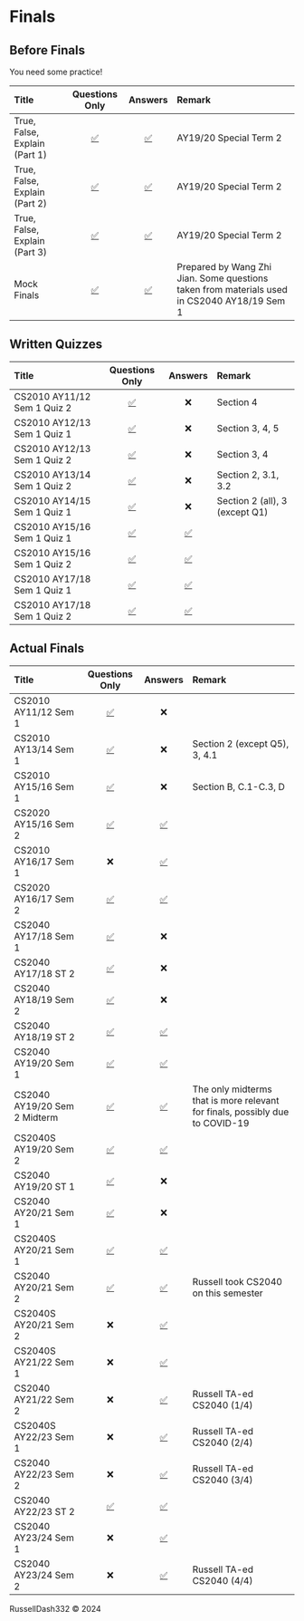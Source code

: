 # Finals

## Before Finals

You need some practice!

|Title|Questions Only|Answers|Remark|
|:--------------------------|:--:|:--:|:--------------|
|True, False, Explain (Part 1)|[✅](finals/practices/CS2040_TF_Practice_1.pdf)|[✅](finals/practices/CS2040_TF_Practice_1_Solutions.pdf)|AY19/20 Special Term 2|
|True, False, Explain (Part 2)|[✅](finals/practices/CS2040_TF_Practice_2.pdf)|[✅](finals/practices/CS2040_TF_Practice_2_Solutions.pdf)|AY19/20 Special Term 2|
|True, False, Explain (Part 3)|[✅](finals/practices/CS2040_TF_Practice_3.pdf)|[✅](finals/practices/CS2040_TF_Practice_3_Solutions.pdf)|AY19/20 Special Term 2|
|Mock Finals|[✅](finals/practices/CS2040_Mock_Finals.pdf)|[✅](finals/practices/CS2040_Mock_Finals_Solutions.pdf)|Prepared by Wang Zhi Jian. Some questions taken from materials used in CS2040 AY18/19 Sem 1|

## Written Quizzes

|Title|Questions Only|Answers|Remark|
|:--------------------------|:--:|:--:|:--------------|
|CS2010 AY11/12 Sem 1 Quiz 2|[✅](finals/wq/CS2010%201112%20Semester%201%20Quiz%202.pdf)|❌|Section 4|
|CS2010 AY12/13 Sem 1 Quiz 1|[✅](finals/wq/CS2010%201213%20Semester%201%20Quiz%201.pdf)|❌|Section 3, 4, 5|
|CS2010 AY12/13 Sem 1 Quiz 2|[✅](finals/wq/CS2010%201213%20Semester%201%20Quiz%202.pdf)|❌|Section 3, 4|
|CS2010 AY13/14 Sem 1 Quiz 2|[✅](finals/wq/CS2010%201314%20Semester%201%20Quiz%202.pdf)|❌|Section 2, 3.1, 3.2|
|CS2010 AY14/15 Sem 1 Quiz 1|[✅](finals/wq/CS2010%201415%20Semester%201%20Quiz%201.pdf)|❌|Section 2 (all), 3 (except Q1)|
|CS2010 AY15/16 Sem 1 Quiz 1|[✅](finals/wq/CS2010%201516%20Semester%201%20Quiz%201.pdf)|[✅](finals/wq/CS2010%201516%20Semester%201%20Quiz%201%20Ans.pdf)||
|CS2010 AY15/16 Sem 1 Quiz 2|[✅](finals/wq/CS2010%201516%20Semester%201%20Quiz%202.pdf)|[✅](finals/wq/CS2010%201516%20Semester%201%20Quiz%202%20Ans.pdf)||
|CS2010 AY17/18 Sem 1 Quiz 1|[✅](finals/wq/CS2010%201718%20Semester%201%20Quiz%201.pdf)|[✅](finals/wq/CS2010%201718%20Semester%201%20Quiz%201%20Ans.pdf)||
|CS2010 AY17/18 Sem 1 Quiz 2|[✅](finals/wq/CS2010%201718%20Semester%201%20Quiz%202.pdf)|[✅](finals/wq/CS2010%201718%20Semester%201%20Quiz%202%20Ans.pdf)||

## Actual Finals

|Title|Questions Only|Answers|Remark|
|:--------------------------|:--:|:--:|:--------------|
|CS2010 AY11/12 Sem 1|[✅](finals/CS2010%201112%20Semester%201.pdf)|❌||
|CS2010 AY13/14 Sem 1|[✅](finals/CS2010%201314%20Semester%201.pdf)|❌|Section 2 (except Q5), 3, 4.1|
|CS2010 AY15/16 Sem 1|[✅](finals/CS2010%201516%20Semester%201.pdf)|❌|Section B, C.1-C.3, D|
|CS2020 AY15/16 Sem 2|[✅](finals/CS2020%201516%20Semester%202.pdf)|[✅](finals/CS2020%201516%20Semester%202%20Ans.pdf)||
|CS2010 AY16/17 Sem 1|❌|[✅](finals/CS2010%201617%20Semester%201%20Ans.pdf)||
|CS2020 AY16/17 Sem 2|[✅](finals/CS2020%201617%20Semester%202.pdf)|[✅](finals/CS2020%201617%20Semester%202%20Ans.pdf)||
|CS2040 AY17/18 Sem 1|[✅](finals/CS2040%201718%20Semester%201.pdf)|❌||
|CS2040 AY17/18 ST 2|[✅](finals/CS2040%201718%20Special%20Term%202.pdf)|❌||
|CS2040 AY18/19 Sem 2|[✅](finals/CS2040%201819%20Semester%202.pdf)|❌||
|CS2040 AY18/19 ST 2|[✅](finals/CS2040%201819%20Special%20Term%202.pdf)|[✅](finals/CS2040%201819%20Special%20Term%202%20Ans.pdf)||
|CS2040 AY19/20 Sem 1|[✅](finals/CS2040%201920%20Semester%201.pdf)|[✅](finals/CS2040%201920%20Semester%201%20Ans.pdf)||
|CS2040 AY19/20 Sem 2 Midterm|[✅](finals/CS2040%201920%20Semester%202%20Midterm%202.pdf)|[✅](finals/CS2040%201920%20Semester%202%20Midterm%202%20Ans.pdf)|The only midterms that is more relevant for finals, possibly due to COVID-19|
|CS2040S AY19/20 Sem 2|[✅](finals/CS2040S%201920%20Semester%202.pdf)|[✅](finals/CS2040S%201920%20Semester%202%20Ans.pdf)||
|CS2040 AY19/20 ST 1|[✅](finals/CS2040%201920%20Special%20Term%201.pdf)|❌||
|CS2040 AY20/21 Sem 1|[✅](finals/CS2040%202021%20Semester%201.pdf)|❌||
|CS2040S AY20/21 Sem 1|[✅](finals/CS2040S%202021%20Semester%201.pdf)|[✅](finals/CS2040S%202021%20Semester%201%20Ans.pdf)||
|CS2040 AY20/21 Sem 2|[✅](finals/CS2040%202021%20Semester%202.pdf)|[✅](finals/CS2040%202021%20Semester%202%20Ans.pdf)|Russell took CS2040 on this semester|
|CS2040S AY20/21 Sem 2|❌|[✅](finals/CS2040S%202021%20Semester%202%20Ans.pdf)||
|CS2040S AY21/22 Sem 1|❌|[✅](finals/CS2040S%202122%20Semester%201%20Ans.pdf)||
|CS2040 AY21/22 Sem 2|❌|[✅](finals/CS2040%202122%20Semester%202%20Ans.pdf)|Russell TA-ed CS2040 (1/4)|
|CS2040S AY22/23 Sem 1|❌|[✅](finals/CS2040S%202223%20Semester%201%20Ans.pdf)|Russell TA-ed CS2040 (2/4)|
|CS2040 AY22/23 Sem 2|❌|[✅](finals/CS2040%202223%20Semester%202%20Ans.pdf)|Russell TA-ed CS2040 (3/4)|
|CS2040 AY22/23 ST 2|[✅](finals/CS2040%202223%20Special%20Term%202.pdf)|[✅](finals/CS2040%202223%20Special%20Term%202%20Ans.pdf)||
|CS2040 AY23/24 Sem 1|❌|[✅](finals/CS2040%202324%20Semester%201%20Ans.pdf)||
|CS2040 AY23/24 Sem 2|❌|[✅](finals/CS2040%202324%20Semester%202%20Ans.pdf)|Russell TA-ed CS2040 (4/4)|

RussellDash332 &copy; 2024